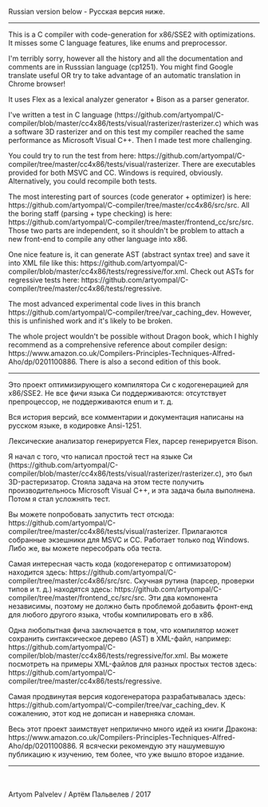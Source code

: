 Russian version below - Русская версия ниже.
<hr>
<p>
This is a C compiler with code-generation for x86/SSE2 with optimizations. It misses some C language features, like enums and preprocessor.
<p>
I'm terribly sorry, however all the history and all the documentation and comments are in Russsian language (cp1251). You might find Google translate useful OR try to take advantage of an automatic translation in Chrome browser!
<p>
It uses Flex as a lexical analyzer generator + Bison as a parser generator.
<p>
I've written a test in C language (https://github.com/artyompal/C-compiler/blob/master/cc4x86/tests/visual/rasterizer/rasterizer.c) which was a software 3D rasterizer and on this test my compiler reached the same performance as Microsoft Visual С++. Then I made test more challenging.
<p>
You could try to run the test from here: https://github.com/artyompal/C-compiler/tree/master/cc4x86/tests/visual/rasterizer. There are executables provided for both MSVC and CC. Windows is required, obviously. Alternatively, you could recompile both tests.
<p>
The most interesting part of sources (code generator + optimizer) is here: https://github.com/artyompal/C-compiler/tree/master/cc4x86/src/src. All the boring staff (parsing + type checking) is here: https://github.com/artyompal/C-compiler/tree/master/frontend_cc/src/src. Those two parts are independent, so it shouldn't be problem to attach a new front-end to compile any other language into x86.
<p>
One nice feature is, it can generate AST (abstract syntax tree) and save it into XML file like this: https://github.com/artyompal/C-compiler/blob/master/cc4x86/tests/regressive/for.xml. Check out ASTs for regressive tests here: https://github.com/artyompal/C-compiler/tree/master/cc4x86/tests/regressive.
<p>
The most advanced experimental code lives in this branch https://github.com/artyompal/C-compiler/tree/var_caching_dev. However, this is unfinished work and it's likely to be broken.
<p>
The whole project wouldn't be possible without Dragon book, which I highly recommend as a comprehensive reference about compiler design: https://www.amazon.co.uk/Compilers-Principles-Techniques-Alfred-Aho/dp/0201100886. There is also a second edition of this book.
<hr>
<p>
Это проект оптимизирующего компилятора Си с кодогенерацией для x86/SSE2. Не все фичи языка Си поддерживаются: отсутствует препроцессор, не поддерживаются enum и т. д.
<p>
Вся история версий, все комментарии и документация написаны на русском языке, в кодировке Ansi-1251.
<p>
Лексические анализатор генерируется Flex, парсер генерируется Bison.
<p>
Я начал с того, что написал простой тест на языке Си (https://github.com/artyompal/C-compiler/blob/master/cc4x86/tests/visual/rasterizer/rasterizer.c), это был 3D-растеризатор. Стояла задача на этом тесте получить производительнось Microsoft Visual С++, и эта задача была выполнена. Потом я стал усложнять тест.
<p>
Вы можете попробовать запустить тест отсюда: https://github.com/artyompal/C-compiler/tree/master/cc4x86/tests/visual/rasterizer. Прилагаются собранные экзешники для MSVC и CC. Работает только под Windows. Либо же, вы можете пересобрать оба теста.
<p>
Самая интересная часть кода (кодогенератор с оптимизатором) находится здесь: https://github.com/artyompal/C-compiler/tree/master/cc4x86/src/src. Скучная рутина (парсер, проверки типов и т. д.) находятся здесь: https://github.com/artyompal/C-compiler/tree/master/frontend_cc/src/src. Эти два компонента независимы, поэтому не должно быть проблемой добавить фронт-енд для любого другого языка, чтобы компилировать его в x86.
<p>
Одна любопытная фича заключается в том, что компилятор может сохранить синтаксическое дерево (AST) в XML-файл, например: https://github.com/artyompal/C-compiler/blob/master/cc4x86/tests/regressive/for.xml. Вы можете посмотреть на примеры XML-файлов для разных простых тестов здесь: https://github.com/artyompal/C-compiler/tree/master/cc4x86/tests/regressive.
<p>
Самая продвинутая версия кодогенератора разрабатывалась здесь: https://github.com/artyompal/C-compiler/tree/var_caching_dev. К сожалению, этот код не дописан и наверняка сломан.
<p>
Весь этот проект заимствует неприлично много идей из книги Дракона: https://www.amazon.co.uk/Compilers-Principles-Techniques-Alfred-Aho/dp/0201100886. Я всячески рекомендую эту нашумевшую публикацию к изучению, тем более, что уже вышло второе издание.
<hr>
<br>
<br>
Artyom Palvelev / Артём Пальвелев / 2017

